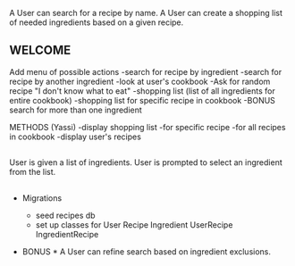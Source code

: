<!-- A User can create an account. -->
<!-- A User can search for recipes by ingredient. -->
A User can search for a recipe by name.
A User can create a shopping list of needed ingredients based on a given recipe.
<!-- A User can save favorite recipes. -->



## WELCOME ##

<!-- CLI app greets user. -->
<!-- User is asked whether they want to make a create a new account or sign in to existing account. -->
  <!-- If user chooses option to create a new account, -->
  <!-- Make sure that the program checks to see if username is already taken
  If user chooses option to sign in to existing account, -->
Add menu of possible actions
  -search for recipe by ingredient
  -search for recipe by another ingredient
  -look at user's cookbook
  -Ask for random recipe "I don't know what to eat"
  -shopping list (list of all ingredients for entire cookbook)
    -shopping list for specific recipe in cookbook
  -BONUS search for more than one ingredient

  METHODS (Yassi)
    -display shopping list
      -for specific recipe
      -for all recipes in cookbook
    -display user's recipes


##    ##

User is given a list of ingredients.
User is prompted to select an ingredient from the list.
  <!-- OR User is asked to input ingredient.
  write method to find ingredient in db and get it's id
  write method that grabs all IngredientRecipe relationships with that ingredient_id
  return all recipes with that ingredient id in Ingredient Recipe -->
<!-- System returns a list of all the recipes that contain that ingredient. -->
<!-- User selects a recipe.
Recipe is saved to user's cookbook. -->

##    ##

* Migrations
  - seed recipes db
  - set up classes for
    User
    Recipe
    Ingredient
    UserRecipe
    IngredientRecipe











* BONUS *
A User can refine search based on ingredient exclusions.
